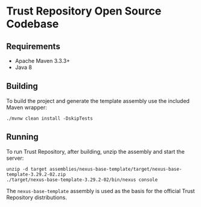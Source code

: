 
# Trust Repository Open Source Codebase 
 
## Requirements

* Apache Maven 3.3.3+
* Java 8

## Building

To build the project and generate the template assembly use the included Maven wrapper:

    ./mvnw clean install -DskipTests

## Running

To run Trust Repository, after building, unzip the assembly and start the server:

    unzip -d target assemblies/nexus-base-template/target/nexus-base-template-3.29.2-02.zip
    ./target/nexus-base-template-3.29.2-02/bin/nexus console

The `nexus-base-template` assembly is used as the basis for the official Trust Repository distributions.